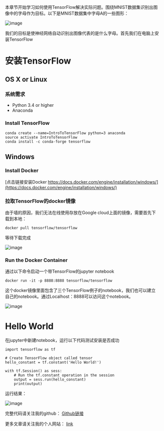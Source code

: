 本章节开始学习如何使用TensorFlow解决实际问题。围绕MNIST数据集识别出图像中的字母作为目标。以下是MNIST数据集中字母A的一些图形：

![image](https://raw.githubusercontent.com/vvchenvv/Self_Driving_Tutorial/master/Class1/3-00_Install_Tensorflow/01MNIST%E6%95%B0%E6%8D%AE%E9%9B%86.jpg)

我们的目标是使神经网络自动识别出图像代表的是什么字母。首先我们在电脑上安装TensorFlow

# 安装TensorFlow
## OS X or Linux
### 系统需求
- Python 3.4 or higher 
- Anaconda

###  Install TensorFlow

```
conda create --name=IntroToTensorFlow python=3 anaconda
source activate IntroToTensorFlow
conda install -c conda-forge tensorflow
```

## Windows
### Install Docker
[点击链接安装Docker https://docs.docker.com/engine/installation/windows/](https://docs.docker.com/engine/installation/windows/)

### 拉取TensorFlow的docker镜像
由于墙的原因，我们无法在线使用存放在Google cloud上面的镜像，需要首先下载到本地：

```
docker pull tensorflow/tensorflow
```
等待下载完成

![image](https://raw.githubusercontent.com/vvchenvv/Self_Driving_Tutorial/master/Class1/3-00_Install_Tensorflow/02Pull-Docker.PNG)

### Run the Docker Container
通过以下命令启动一个带TensorFlow的jupyter notebook

```
docker run -it -p 8888:8888 tensorflow/tensorflow
```
这个docker镜像里面包含了三个TensorFlow例子的notebook，我们也可以建立自己的notebook。通过Localhost：8888可以访问这个notebook。

![image](https://raw.githubusercontent.com/vvchenvv/Self_Driving_Tutorial/master/Class1/3-00_Install_Tensorflow/03%E8%BF%90%E8%A1%8Cdocker.PNG)

# Hello World
在jupyter中新建notebook，运行以下代码测试安装是否成功

```
import tensorflow as tf

# Create TensorFlow object called tensor
hello_constant = tf.constant('Hello World!')

with tf.Session() as sess:
    # Run the tf.constant operation in the session
    output = sess.run(hello_constant)
    print(output)
```

运行结果：

![image](https://raw.githubusercontent.com/vvchenvv/Self_Driving_Tutorial/master/Class1/3-00_Install_Tensorflow/05Helloworld.PNG)

完整代码请关注我的github：
[Github链接](https://github.com/vvchenvv/Self_Driving_Tutorial/tree/master/Class1/3-00_Install_Tensorflow)

更多文章请关注我的个人网站：
[link](http://weiweizhao.com/category/ai/)